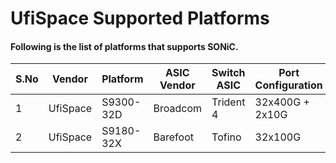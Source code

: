 # UfiSpace Supported Platforms

#### Following is the list of platforms that supports SONiC.
| S.No | Vendor         | Platform    | ASIC Vendor | Switch ASIC       | Port Configuration          |
| ---- | -------------- | ----------- | ----------- | ----------------- | --------------------------- |
| 1    | UfiSpace       | S9300-32D   | Broadcom    | Trident 4         | 32x400G + 2x10G             |
| 2    | UfiSpace       | S9180-32X   | Barefoot    | Tofino            | 32x100G                     |

